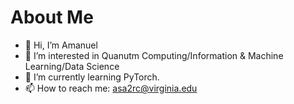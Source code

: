 # About Me
- 👋 Hi, I’m Amanuel
- 👀 I’m interested in Quanutm Computing/Information & Machine Learning/Data Science
- 🌱 I’m currently learning PyTorch.
- 📫 How to reach me: asa2rc@virginia.edu
